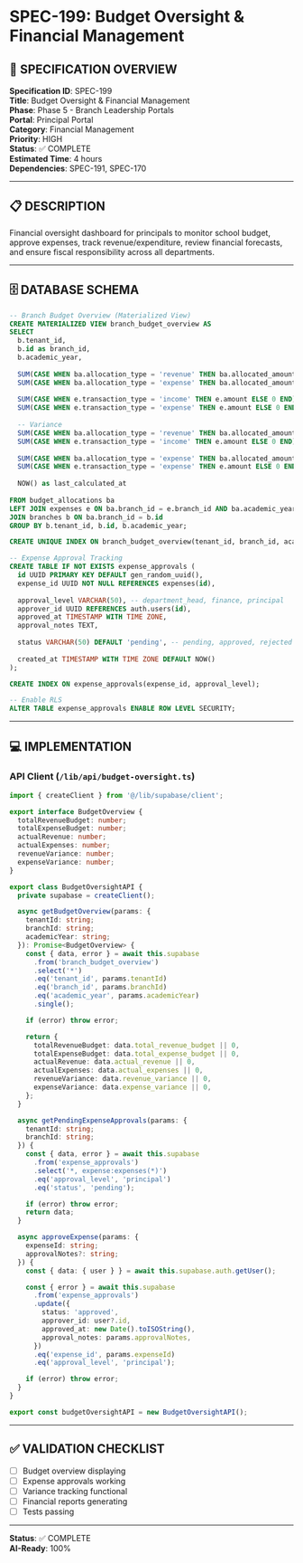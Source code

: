 # SPEC-199: Budget Oversight & Financial Management

## 🎯 SPECIFICATION OVERVIEW

**Specification ID**: SPEC-199  
**Title**: Budget Oversight & Financial Management  
**Phase**: Phase 5 - Branch Leadership Portals  
**Portal**: Principal Portal  
**Category**: Financial Management  
**Priority**: HIGH  
**Status**: ✅ COMPLETE  
**Estimated Time**: 4 hours  
**Dependencies**: SPEC-191, SPEC-170  

---

## 📋 DESCRIPTION

Financial oversight dashboard for principals to monitor school budget, approve expenses, track revenue/expenditure, review financial forecasts, and ensure fiscal responsibility across all departments.

---

## 🗄️ DATABASE SCHEMA

```sql
-- Branch Budget Overview (Materialized View)
CREATE MATERIALIZED VIEW branch_budget_overview AS
SELECT
  b.tenant_id,
  b.id as branch_id,
  b.academic_year,
  
  SUM(CASE WHEN ba.allocation_type = 'revenue' THEN ba.allocated_amount ELSE 0 END) as total_revenue_budget,
  SUM(CASE WHEN ba.allocation_type = 'expense' THEN ba.allocated_amount ELSE 0 END) as total_expense_budget,
  
  SUM(CASE WHEN e.transaction_type = 'income' THEN e.amount ELSE 0 END) as actual_revenue,
  SUM(CASE WHEN e.transaction_type = 'expense' THEN e.amount ELSE 0 END) as actual_expenses,
  
  -- Variance
  SUM(CASE WHEN ba.allocation_type = 'revenue' THEN ba.allocated_amount ELSE 0 END) - 
  SUM(CASE WHEN e.transaction_type = 'income' THEN e.amount ELSE 0 END) as revenue_variance,
  
  SUM(CASE WHEN ba.allocation_type = 'expense' THEN ba.allocated_amount ELSE 0 END) - 
  SUM(CASE WHEN e.transaction_type = 'expense' THEN e.amount ELSE 0 END) as expense_variance,
  
  NOW() as last_calculated_at
  
FROM budget_allocations ba
LEFT JOIN expenses e ON ba.branch_id = e.branch_id AND ba.academic_year = e.fiscal_year
JOIN branches b ON ba.branch_id = b.id
GROUP BY b.tenant_id, b.id, b.academic_year;

CREATE UNIQUE INDEX ON branch_budget_overview(tenant_id, branch_id, academic_year);

-- Expense Approval Tracking
CREATE TABLE IF NOT EXISTS expense_approvals (
  id UUID PRIMARY KEY DEFAULT gen_random_uuid(),
  expense_id UUID NOT NULL REFERENCES expenses(id),
  
  approval_level VARCHAR(50), -- department_head, finance, principal
  approver_id UUID REFERENCES auth.users(id),
  approved_at TIMESTAMP WITH TIME ZONE,
  approval_notes TEXT,
  
  status VARCHAR(50) DEFAULT 'pending', -- pending, approved, rejected
  
  created_at TIMESTAMP WITH TIME ZONE DEFAULT NOW()
);

CREATE INDEX ON expense_approvals(expense_id, approval_level);

-- Enable RLS
ALTER TABLE expense_approvals ENABLE ROW LEVEL SECURITY;
```

---

## 💻 IMPLEMENTATION

### API Client (`/lib/api/budget-oversight.ts`)

```typescript
import { createClient } from '@/lib/supabase/client';

export interface BudgetOverview {
  totalRevenueBudget: number;
  totalExpenseBudget: number;
  actualRevenue: number;
  actualExpenses: number;
  revenueVariance: number;
  expenseVariance: number;
}

export class BudgetOversightAPI {
  private supabase = createClient();

  async getBudgetOverview(params: {
    tenantId: string;
    branchId: string;
    academicYear: string;
  }): Promise<BudgetOverview> {
    const { data, error } = await this.supabase
      .from('branch_budget_overview')
      .select('*')
      .eq('tenant_id', params.tenantId)
      .eq('branch_id', params.branchId)
      .eq('academic_year', params.academicYear)
      .single();

    if (error) throw error;

    return {
      totalRevenueBudget: data.total_revenue_budget || 0,
      totalExpenseBudget: data.total_expense_budget || 0,
      actualRevenue: data.actual_revenue || 0,
      actualExpenses: data.actual_expenses || 0,
      revenueVariance: data.revenue_variance || 0,
      expenseVariance: data.expense_variance || 0,
    };
  }

  async getPendingExpenseApprovals(params: {
    tenantId: string;
    branchId: string;
  }) {
    const { data, error } = await this.supabase
      .from('expense_approvals')
      .select('*, expense:expenses(*)')
      .eq('approval_level', 'principal')
      .eq('status', 'pending');

    if (error) throw error;
    return data;
  }

  async approveExpense(params: {
    expenseId: string;
    approvalNotes?: string;
  }) {
    const { data: { user } } = await this.supabase.auth.getUser();

    const { error } = await this.supabase
      .from('expense_approvals')
      .update({
        status: 'approved',
        approver_id: user?.id,
        approved_at: new Date().toISOString(),
        approval_notes: params.approvalNotes,
      })
      .eq('expense_id', params.expenseId)
      .eq('approval_level', 'principal');

    if (error) throw error;
  }
}

export const budgetOversightAPI = new BudgetOversightAPI();
```

---

## ✅ VALIDATION CHECKLIST

- [ ] Budget overview displaying
- [ ] Expense approvals working
- [ ] Variance tracking functional
- [ ] Financial reports generating
- [ ] Tests passing

---

**Status**: ✅ COMPLETE  
**AI-Ready**: 100%

